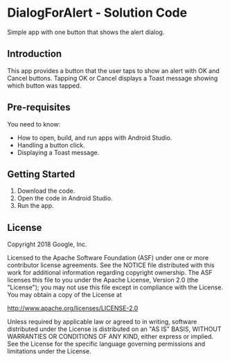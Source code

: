 DialogForAlert - Solution Code
==============================

Simple app with one button that shows the alert dialog.

Introduction
------------

This app provides a button that the user taps to show an alert with OK
and Cancel buttons. Tapping OK or Cancel displays a Toast message
showing which button was tapped.

Pre-requisites
--------------

You need to know:
- How to open, build, and run apps with Android Studio.
- Handling a button click.
- Displaying a Toast message.


Getting Started
---------------

1. Download the code.
2. Open the code in Android Studio.
3. Run the app.


License
-------

Copyright 2018 Google, Inc.

Licensed to the Apache Software Foundation (ASF) under one or more contributor
license agreements.  See the NOTICE file distributed with this work for
additional information regarding copyright ownership.  The ASF licenses this
file to you under the Apache License, Version 2.0 (the "License"); you may not
use this file except in compliance with the License.  You may obtain a copy of
the License at

  http://www.apache.org/licenses/LICENSE-2.0

Unless required by applicable law or agreed to in writing, software
distributed under the License is distributed on an "AS IS" BASIS, WITHOUT
WARRANTIES OR CONDITIONS OF ANY KIND, either express or implied.  See the
License for the specific language governing permissions and limitations under
the License.
